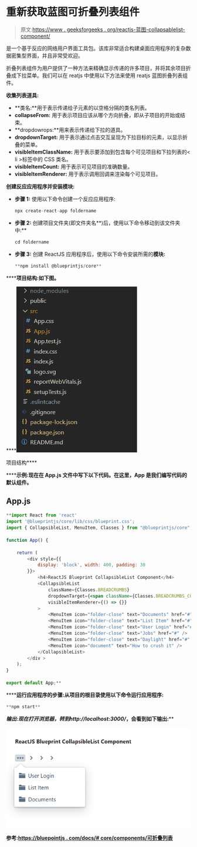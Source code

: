 # 重新获取蓝图可折叠列表组件

> 原文:[https://www . geeksforgeeks . org/reactjs-蓝图-collapsablelist-component/](https://www.geeksforgeeks.org/reactjs-blueprint-collapsiblelist-component/)

是一个基于反应的网络用户界面工具包。该库非常适合构建桌面应用程序的复杂数据密集型界面，并且非常受欢迎。

折叠列表组件为用户提供了一种方法来精确显示传递的许多项目，并将其余项目折叠成下拉菜单。我们可以在 reatjs 中使用以下方法来使用 reatjs 蓝图折叠列表组件。

**收集列表道具:**

*   **类名:**用于表示传递给子元素的以空格分隔的类名列表。
*   **collapseFrom:** 用于表示项目应该从哪个方向折叠，即从子项目的开始或结束。
*   **dropdowrops:**用来表示传递给下拉的道具。
*   **dropdownTarget:** 用于表示通过点击交互呈现为下拉目标的元素，以显示折叠的菜单。
*   **visibleItemClassName:** 用于表示要添加到包含每个可见项目和下拉列表的< li >标签中的 CSS 类名。
*   **visibleItemCount:** 用于表示可见项目的准确数量。
*   **visibleItemRenderer:** 用于表示调用回调来渲染每个可见项目。

**创建反应应用程序并安装模块:**

*   **步骤 1:** 使用以下命令创建一个反应应用程序:

    ```jsx
    npx create-react-app foldername
    ```

*   **步骤 2:** 创建项目文件夹(即文件夹名**)后，使用以下命令移动到该文件夹中:**

    ```jsx
    cd foldername
    ```

*   **步骤 3:** 创建 ReactJS 应用程序后，使用以下命令安装所需的****模块:****

    ```jsx
    **npm install @blueprintjs/core**
    ```

******项目结构:**如下图。****

****![](img/f04ae0d8b722a9fff0bd9bd138b29c23.png)

项目结构**** 

******示例:**现在在 **App.js** 文件中写下以下代码。在这里，App 是我们编写代码的默认组件。****

## ****App.js****

```jsx
**import React from 'react'
import '@blueprintjs/core/lib/css/blueprint.css';
import { CollapsibleList, MenuItem, Classes } from "@blueprintjs/core";

function App() {

    return (
        <div style={{
            display: 'block', width: 400, padding: 30
        }}>
            <h4>ReactJS Blueprint CollapsibleList Component</h4>
            <CollapsibleList
                className={Classes.BREADCRUMBS}
                dropdownTarget={<span className={Classes.BREADCRUMBS_COLLAPSED} />}
                visibleItemRenderer={() => {}}
            >
                <MenuItem icon="folder-close" text="Documents" href="#" />
                <MenuItem icon="folder-close" text="List Item" href="#" />
                <MenuItem icon="folder-close" text="User Login" href="#" />
                <MenuItem icon="folder-close" text="Jobs" href="#" />
                <MenuItem icon="folder-close" text="Daylight" href="#" />
                <MenuItem icon="document" text="How to crush it" />
            </CollapsibleList>
        </div >
    );
}

export default App;**
```

******运行应用程序的步骤:**从项目的根目录使用以下命令运行应用程序:****

```jsx
**npm start**
```

******输出:**现在打开浏览器，转到***http://localhost:3000/***，会看到如下输出:****

****![](img/e03081005a82fcb01640080f9fad55a1.png)****

******参考:**[https://bluepointjs . com/docs/# core/components/可折叠列表](https://blueprintjs.com/docs/#core/components/collapsible-list)****